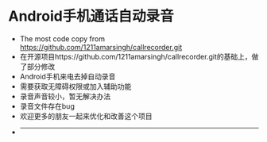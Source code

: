 # Android手机通话自动录音

* The most code copy from https://github.com/1211amarsingh/callrecorder.git
* 在开源项目https://github.com/1211amarsingh/callrecorder.git的基础上，做了部分修改
* Android手机来电去掉自动录音
* 需要获取无障碍权限或加入辅助功能
* 录音声音较小，暂无解决办法
* 录音文件存在bug
* 欢迎更多的朋友一起来优化和改善这个项目
* -------------------------------